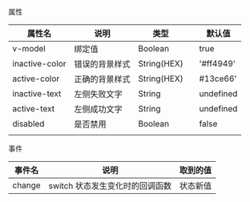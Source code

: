 属性

| 属性名         | 说明           | 类型        |      | 默认值     |
| -------------- | -------------- | ----------- | ---- | ---------- |
| v-model        | 绑定值         | Boolean     |      | true       |
| inactive-color | 错误的背景样式 | String(HEX) |      | '\#ff4949' |
| active-color   | 正确的背景样式 | String(HEX) |      | \#13ce66'  |
| inactive-text  | 左侧失败文字   | String      |      | undefined  |
| active-text    | 左侧成功文字   | String      |      | undefined  |
| disabled       | 是否禁用       | Boolean     |      | false      |
|                |                |             |      |            |



事件

| 事件名 | 说明                            | 取到的值 |
| ------ | ------------------------------- | -------- |
| change | switch 状态发生变化时的回调函数 | 状态新值 |

